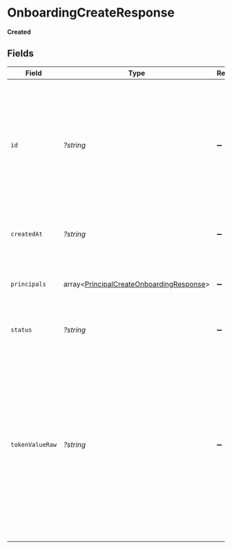 # OnboardingCreateResponse

**Created**


## Fields

| Field                                                                                                                                                                                                                                                                           | Type                                                                                                                                                                                                                                                                            | Required                                                                                                                                                                                                                                                                        | Description                                                                                                                                                                                                                                                                     | Example                                                                                                                                                                                                                                                                         |
| ------------------------------------------------------------------------------------------------------------------------------------------------------------------------------------------------------------------------------------------------------------------------------- | ------------------------------------------------------------------------------------------------------------------------------------------------------------------------------------------------------------------------------------------------------------------------------- | ------------------------------------------------------------------------------------------------------------------------------------------------------------------------------------------------------------------------------------------------------------------------------- | ------------------------------------------------------------------------------------------------------------------------------------------------------------------------------------------------------------------------------------------------------------------------------- | ------------------------------------------------------------------------------------------------------------------------------------------------------------------------------------------------------------------------------------------------------------------------------- |
| `id`                                                                                                                                                                                                                                                                            | *?string*                                                                                                                                                                                                                                                                       | :heavy_minus_sign:                                                                                                                                                                                                                                                              | The Unique identifier assigned to the Onboarding Application. Keep this as a reference to talk to our Customer Support team if you have any questions regarding this Application.                                                                                               | 64b9a61e85c40a7a9847b1d4                                                                                                                                                                                                                                                        |
| `createdAt`                                                                                                                                                                                                                                                                     | *?string*                                                                                                                                                                                                                                                                       | :heavy_minus_sign:                                                                                                                                                                                                                                                              | The date and time when the Onboarding Application is submitted.                                                                                                                                                                                                                 | 2023-07-20T21:24:46.498Z                                                                                                                                                                                                                                                        |
| `principals`                                                                                                                                                                                                                                                                    | array<[PrincipalCreateOnboardingResponse](../../models/shared/PrincipalCreateOnboardingResponse.md)>                                                                                                                                                                            | :heavy_minus_sign:                                                                                                                                                                                                                                                              | List of Principals added to the Business in Exact Payment system.                                                                                                                                                                                                               |                                                                                                                                                                                                                                                                                 |
| `status`                                                                                                                                                                                                                                                                        | *?string*                                                                                                                                                                                                                                                                       | :heavy_minus_sign:                                                                                                                                                                                                                                                              | Current status of the Onboarding Application.                                                                                                                                                                                                                                   | pendingChecks                                                                                                                                                                                                                                                                   |
| `tokenValueRaw`                                                                                                                                                                                                                                                                 | *?string*                                                                                                                                                                                                                                                                       | :heavy_minus_sign:                                                                                                                                                                                                                                                              | This Onboarding Token value can be used to [Upload Documents](/operations/uploadDocumentByToken), allowing a Merchant to authenticate and upload documentation for the Onboarding Application. This token expires 10 minutes from the submission of the Onboarding Application. | 375dcda947a0dcd852df1d4878db152baad888dec559941d371d3471b8232e3a082216eaa45bfa9fbfa3eb4396d407980102cb3cff41350f59b12cb167744a215decbd74ca4841f2375f120a4f18f47a$                                                                                                               |